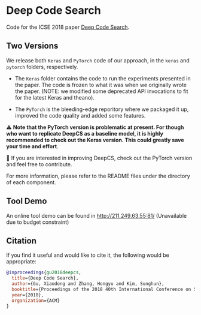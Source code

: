 # Deep Code Search

  Code for the ICSE 2018 paper [Deep Code Search](https://guxd.github.io/papers/deepcs.pdf).

## Two Versions
We release both ```Keras``` and ```PyTorch``` code of our approach, in the ```keras``` and ```pytorch``` folders, respectively.

- The ```Keras``` folder contains the code to run the experiments presented in the paper. The code is frozen to what it was when we originally wrote the paper. (NOTE: we modified some deprecated API invocations to fit for the latest Keras and theano).

- The ```PyTorch``` is the bleeding-edge reporitory where we packaged it up, improved the code quality and added some features.

⚠️ **Note that the PyTorch version is problematic at present. For though who want to replicate DeepCS as a baseline model, it is highly recommended to check out the Keras version. This could greatly save your time and effort**.

🤗 If you are interested in improving DeepCS, check out the PyTorch version and feel free to contribute.

For more information, please refer to the README files under the directory of each component.



## Tool Demo

An online tool demo can be found in http://211.249.63.55:81/  (Unavailable due to budget constraint)

## Citation
If you find it useful and would like to cite it, the following would be appropriate:
```bibtex
@inproceedings{gu2018deepcs,
  title={Deep Code Search},
  author={Gu, Xiaodong and Zhang, Hongyu and Kim, Sunghun},
  booktitle={Proceedings of the 2018 40th International Conference on Software Engineering (ICSE 2018)},
  year={2018},
  organization={ACM}
}
```
